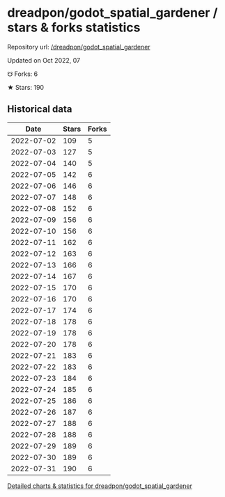 # dreadpon/godot_spatial_gardener / stars & forks statistics

Repository url: [/dreadpon/godot_spatial_gardener](https://github.com/dreadpon/godot_spatial_gardener)

Updated on Oct 2022, 07

☋ Forks: 6

★ Stars: 190

## Historical data
| Date | Stars | Forks |
|------|-------|-------|
| 2022-07-02 | 109 | 5 | 
| 2022-07-03 | 127 | 5 | 
| 2022-07-04 | 140 | 5 | 
| 2022-07-05 | 142 | 6 | 
| 2022-07-06 | 146 | 6 | 
| 2022-07-07 | 148 | 6 | 
| 2022-07-08 | 152 | 6 | 
| 2022-07-09 | 156 | 6 | 
| 2022-07-10 | 156 | 6 | 
| 2022-07-11 | 162 | 6 | 
| 2022-07-12 | 163 | 6 | 
| 2022-07-13 | 166 | 6 | 
| 2022-07-14 | 167 | 6 | 
| 2022-07-15 | 170 | 6 | 
| 2022-07-16 | 170 | 6 | 
| 2022-07-17 | 174 | 6 | 
| 2022-07-18 | 178 | 6 | 
| 2022-07-19 | 178 | 6 | 
| 2022-07-20 | 178 | 6 | 
| 2022-07-21 | 183 | 6 | 
| 2022-07-22 | 183 | 6 | 
| 2022-07-23 | 184 | 6 | 
| 2022-07-24 | 185 | 6 | 
| 2022-07-25 | 186 | 6 | 
| 2022-07-26 | 187 | 6 | 
| 2022-07-27 | 188 | 6 | 
| 2022-07-28 | 188 | 6 | 
| 2022-07-29 | 189 | 6 | 
| 2022-07-30 | 189 | 6 | 
| 2022-07-31 | 190 | 6 | 


[Detailed charts & statistics for dreadpon/godot_spatial_gardener](https://reviewgithub.com/rep/dreadpon/godot_spatial_gardener)
